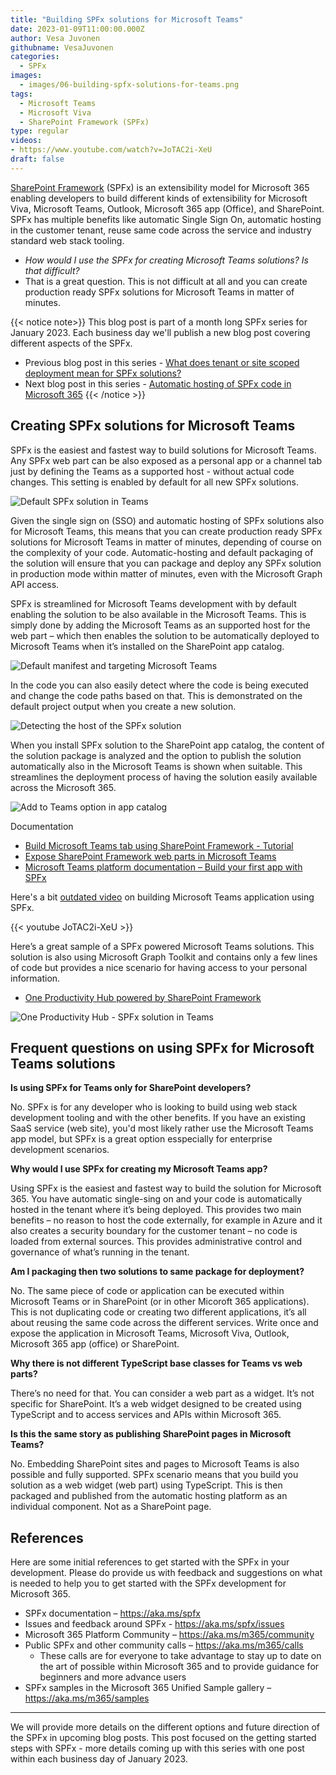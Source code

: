 ```yaml
---
title: "Building SPFx solutions for Microsoft Teams"
date: 2023-01-09T11:00:00.000Z
author: Vesa Juvonen
githubname: VesaJuvonen
categories:
  - SPFx
images:
  - images/06-building-spfx-solutions-for-teams.png
tags:
  - Microsoft Teams
  - Microsoft Viva
  - SharePoint Framework (SPFx)
type: regular
videos:
- https://www.youtube.com/watch?v=JoTAC2i-XeU
draft: false
---
```


[SharePoint Framework](https://aka.ms/spfx) (SPFx) is an extensibility model for Microsoft 365 enabling developers to build different kinds of extensibility for Microsoft Viva, Microsoft Teams, Outlook, Microsoft 365 app (Office), and SharePoint. SPFx has multiple benefits like automatic Single Sign On, automatic hosting in the customer tenant, reuse same code across the service and industry standard web stack tooling.

-	*How would I use the SPFx for creating Microsoft Teams solutions? Is that difficult?*
-	That is a great question. This is not difficult at all and you can create production ready SPFx solutions for Microsoft Teams in matter of minutes.

{{< notice note>}}
This blog post is part of a month long SPFx series for January 2023. Each business day we'll publish a new blog post covering different aspects of the SPFx.

* Previous blog post in this series - [What does tenant or site scoped deployment mean for SPFx solutions?](https://pnp.github.io/blog/post/spfx-05-tenant-or-site-scoped-spfx-solutions/)
* Next blog post in this series - [Automatic hosting of SPFx code in Microsoft 365](https://pnp.github.io/blog/post/spfx-07-automatic-hosting-spfx-solutions/)
{{< /notice >}}


## Creating SPFx solutions for Microsoft Teams

SPFx is the easiest and fastest way to build solutions for Microsoft Teams. Any SPFx web part can be also exposed as a personal app or a channel tab just by defining the Teams as a supported host - without actual code changes. This setting is enabled by default for all new SPFx solutions.

![Default SPFx solution in Teams](images/spfx-in-teams.png)

Given the single sign on (SSO) and automatic hosting of SPFx solutions also for Microsoft Teams, this means that you can create production ready SPFx solutions for Microsoft Teams in matter of minutes, depending of course on the complexity of your code. Automatic-hosting and default packaging of the solution will ensure that you can package and deploy any SPFx solution in production mode within matter of minutes, even with the Microsoft Graph API access.

SPFx is streamlined for Microsoft Teams development with by default enabling the solution to be also available in the Microsoft Teams. This is simply done by adding the Microsoft Teams as an supported host for the web part – which then enables the solution to be automatically deployed to Microsoft Teams when it’s installed on the SharePoint app catalog.

![Default manifest and targeting Microsoft Teams](images/webpart-manifest.png)

In the code you can also easily detect where the code is being executed and change the code paths based on that. This is demonstrated on the default project output when you create a new solution.

![Detecting the host of the SPFx solution](images/detect-current-host.png)

When you install SPFx solution to the SharePoint app catalog, the content of the solution package is analyzed and the option to publish the solution automatically also in the Microsoft Teams is shown when suitable. This streamlines the deployment process of having the solution easily available across the Microsoft 365.

![Add to Teams option in app catalog](images/deploy-to-teams.png)

Documentation

-	[Build Microsoft Teams tab using SharePoint Framework - Tutorial](https://learn.microsoft.com/sharepoint/dev/spfx/web-parts/get-started/using-web-part-as-ms-teams-tab)
-	[Expose SharePoint Framework web parts in Microsoft Teams](https://learn.microsoft.com/sharepoint/dev/spfx/build-for-teams-expose-webparts-teams)
-	[Microsoft Teams platform documentation – Build your first app with SPFx](https://learn.microsoft.com/microsoftteams/platform/sbs-gs-spfx?tabs=vscode%2Cviscode)

Here's a bit [outdated video](https://www.youtube.com/watch?v=JoTAC2i-XeU) on building Microsoft Teams application using SPFx.

{{< youtube JoTAC2i-XeU >}}

Here’s a great sample of a SPFx powered Microsoft Teams solutions. This solution is also using Microsoft Graph Toolkit and contains only a few lines of code but provides a nice scenario for having access to your personal information.

-	[One Productivity Hub powered by SharePoint Framework](https://github.com/pnp/spfx-reference-scenarios/tree/main/samples/spfx-productivity-dashboard)

![One Productivity Hub - SPFx solution in Teams](images/productivity-hub.png)

## Frequent questions on using SPFx for Microsoft Teams solutions

**Is using SPFx for Teams only for SharePoint developers?**

No. SPFx is for any developer who is looking to build using web stack development tooling and with the other benefits. If you have an existing SaaS service (web site), you'd most likely rather use the Microsoft Teams app model, but SPFx is a great option esspecially for enterprise development scenarios.

**Why would I use SPFx for creating my Microsoft Teams app?**

Using SPFx is the easiest and fastest way to build the solution for Microsoft 365. You have automatic single-sing on and your code is automatically hosted in the tenant where it’s being deployed. This provides two main benefits – no reason to host the code externally, for example in Azure and it also creates a security boundary for the customer tenant – no code is loaded from external sources. This provides administrative control and governance of what’s running in the tenant.

**Am I packaging then two solutions to same package for deployment?**

No. The same piece of code or application can be executed within Microsoft Teams or in SharePoint (or in other Micoroft 365 applications). This is not duplicating code or creating two different applications, it’s all about reusing the same code across the different services. Write once and expose the application in Microsoft Teams, Microsoft Viva, Outlook, Microsoft 365 app (office) or SharePoint.

**Why there is not different TypeScript base classes for Teams vs web parts?**

There’s no need for that. You can consider a web part as a widget. It’s not specific for SharePoint. It’s a web widget designed to be created using TypeScript and to access services and APIs within Microsoft 365.

**Is this the same story as publishing SharePoint pages in Microsoft Teams?**

No. Embedding SharePoint sites and pages to Microsoft Teams is also possible and fully supported. SPFx scenario means that you build you solution as a web widget (web part) using TypeScript. This is then packaged and published from the automatic hosting platform as an individual component. Not as a SharePoint page.

## References

Here are some initial references to get started with the SPFx in your development. Please do provide us with feedback and suggestions on what is needed to help you to get started with the SPFx development for Microsoft 365.

-	SPFx documentation – https://aka.ms/spfx
-	Issues and feedback around SPFx - https://aka.ms/spfx/issues
-	Microsoft 365 Platform Community – https://aka.ms/m365/community
-	Public SPFx and other community calls – https://aka.ms/m365/calls
    - These calls are for everyone to take advantage to stay up to date on the art of possible within Microsoft 365 and to provide guidance for beginners and more advance users
-	SPFx samples in the Microsoft 365 Unified Sample gallery – https://aka.ms/m365/samples

- - -

We will provide more details on the different options and future direction of the SPFx in upcoming blog posts. This post focused on the getting started steps with SPFx - more details coming up with this series with one post within each business day of January 2023.
